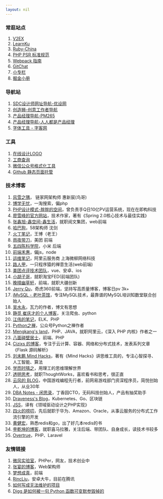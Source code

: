 ```yaml
---
layout: nil
---
```


### 常逛站点

1. [V2EX](http://www.v2ex.com/)
1. [LearnKu](https://learnku.com/)
1. [Ruby-China](https://ruby-china.org/topics/)
1. [PHP PSR 标准规范](https://learnku.com/docs/psr)
1. [Webpack 指南](https://webpack.toobug.net/zh-cn/)
1. [GitChat](https://gitbook.cn/)
1. [小专栏](https://xiaozhuanlan.com/explore)
1. [掘金小册](https://juejin.im/books)

### 导航站

1. [SDC设计师网址导航-优设网](http://hao.uisdc.com/)
1. [创造狮-创意工作者导航](http://chuangzaoshi.com/)
1. [产品经理导航-PM265](http://www.pm265.com/)
1. [产品经理导航-人人都是产品经理](http://dh.woshipm.com/)
1. [字体工具 - 字客网](https://www.fontke.com/tool/)

### 工具

1. [在线设计LOGO](https://www.logojoy.com/app.php)
1. [工商查询](http://www.gsxt.gov.cn/)
1. [微信公众号格式化工具](http://md.barretlee.com/)
1. [Github 静态页面托管](http://htmlpreview.github.io/)

### 技术博客

1. [风雪之隅](http://www.laruence.com/)， 链家网架构师 惠新宸(鸟哥)
1. [博学无忧](http://www.bo56.com/)，一淘搜索，偏php
1. [PHP设计模式-胖胖的空间](http://www.phppan.com)，曾负责手Q日10亿PV运营系统，现在在即构科技
1. [廖雪峰的官方网站](http://www.liaoxuefeng.com/)，技术作家，著有《Spring 2.0核心技术与最佳实践》
1. [张鑫旭-鑫空间-鑫生活](http://www.zhangxinxu.com)，就职阅文集团，web前端
1. [哈巴狗](http://www.habadog.com/)，58架构师 沈剑
1. [火丁笔记](http://huoding.com)，王博（老王）
1. [雨夜带刀](https://blog.yiguochen.com)，美团 前端
1. [五四陈科学院](http://www.54chen.com/)，小米 后端
1. [前端禾惠](http://www.xiaoboy.com/)，偏js，node
1. [运维笔记](https://blog.linuxeye.com/)，阿里云服务商 上海微柳网络科技
1. [路人甲](http://passer-by.com/)，一只程序猿的禅意生活(web前端)
1. [美团点评技术团队](http://tech.meituan.com/)，vue、安卓、ios
1. [小胡子哥](http://www.barretlee.com/)，就职淘宝FED(前端团队)
1. [晚晴幽草轩](http://jeffjade.com/)，前端，就职大疆创新
1. [Jerry Qu](https://imququ.com/)，奇虎360前端，坚持写高质量博客，博客日pv 3k+
1. [iMySQL - 老叶茶馆](http://imysql.com/)，专注MySQL技术，最靠谱的MySQL培训知数堂联合创始人
1. [吴水永](https://www.zhihu.com/people/wu-shui-yong)，瓦力的作者，博文有思想
1. [静觅 崔庆才的个人博客](http://cuiqingcai.com)，关注爬虫、python
1. [江伟的笔记](http://www.jwsblog.com/)，ELK、PHP
1. [Python之禅](https://foofish.net/)，公众号Python之禅作者
1. [Mengkang's land](https://mengkang.net)，PHP、JAVA，就职阿里云，《深入 PHP 内核》作者之一
1. [八面碰壁居士](https://www.cnblogs.com/painsOnline/)，前端、PHP
1. [Cizixs 的博客](http://cizixs.com)，专注于云计算、容器、网络和分布式技术，发表系列文章《Flask 源码解析》
1. [刘未鹏 Mind Hacks](http://mindhacks.cn/2011/11/04/how-to-interview-a-person-for-two-years/)，著有《Mind Hacks》讲思维工具的，专注心智探寻、人工智能、算法
1. [学而时嘻之](https://www.geekonomics10000.com/)，用理工的思维理解世界
1. [透明思考](http://gigix.thoughtworkers.org/)，就职ThoughtWorks，喜欢看书和思考，很正直
1. [云风的 BLOG](https://blog.codingnow.com/)，中国游戏编程先行者，前网易游戏部门资深程序员，简悦创始人，从业30年
1. [DBA Notes - 闲思录](https://dbanotes.net/)，丁香园CTO，无码科技创始人，产品有抽奖助手
1. [Draveness's Blog](https://draveness.me/mysql-innodb)，Kubernetes、Go、区块链
1. [JSS](http://www.mumushen.com)，译有《领域驱动设计之PHP实现》
1. [四火的唠叨](https://www.raychase.net/4822)，先后就职于华为、Amazon、Oracle，从事云服务的分布式工作流引擎的开发
1. [黄健宏](https://blog.huangz.me/)，熟悉redis和go，出了好几本redis的书
1. [李乾坤的博客](https://qiankunli.github.io/2018/03/31/2018_review.html)，就职喜马拉雅，关注后端、带团队、自身成长，读技术书较多
1. [Overtrue](https://overtrue.me)，PHP、Laravel

### 友情链接

1. [微风实验室](https://tea.codes/)，PHPer，网友，技术创业中
1. [张宴的博客](http://blog.s135.com/)，Web架构师
1. [梦想成真](https://www.jianshu.com/u/b230cceb9ab1)，前端
1. [RincLiu](https://rinc.xyz/)，安卓大牛，目前在腾讯
1. [如何写成无法维护的项目](http://coolshell.cn/articles/4758.html)
1. [Digg 是如何被一句 Python 函数可变默参毁掉的](https://www.v2ex.com/t/467817)
